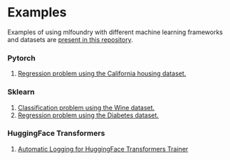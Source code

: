 # Examples

Examples of using mlfoundry with different machine learning frameworks and datasets are [present in this repository](https://github.com/truefoundry/mlfoundry-examples).

### Pytorch
1. [Regression problem using the California housing dataset.](https://github.com/truefoundry/mlfoundry-examples/blob/main/examples/pytorch/ca_housing_regression.ipynb)

### Sklearn
1. [Classification problem using the Wine dataset.](https://github.com/truefoundry/mlfoundry-examples/blob/main/examples/sklearn/wine_classification.ipynb)
2. [Regression problem using the Diabetes dataset.](https://github.com/truefoundry/mlfoundry-examples/blob/main/examples/sklearn/diabetes_regression.ipynb)

### HuggingFace Transformers
1. [Automatic Logging for HuggingFace Transformers Trainer](https://github.com/truefoundry/mlfoundry-examples/blob/main/examples/huggingface_transformers/tweet_eval_emotion_text_classification.ipynb)

